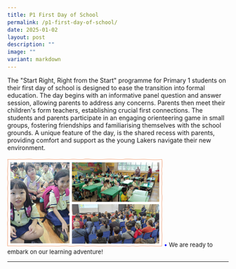 ```yaml
---
title: P1 First Day of School
permalink: /p1-first-day-of-school/
date: 2025-01-02
layout: post
description: ""
image: ""
variant: markdown
---
```

The "Start Right, Right from the Start" programme for Primary 1 students on their first day of school is designed to ease the transition into formal education. The day begins with an informative panel question and answer session, allowing parents to address any concerns. Parents then meet their children's form teachers, establishing crucial first connections. The students and parents participate in an engaging orienteering game in small groups, fostering friendships and familiarising themselves with the school grounds. A unique feature of the day, is the shared recess with parents, providing comfort and support as the young Lakers navigate their new environment.<br><br>
<img src="/images/Happenings/P1DAY1/P1DAY1_2.png" style="width: 70%; height: 70%;">
<span style="font-size:10pt;">
<span style="color:blue;">•</span> We are ready to embark on our learning adventure!</span>
<hr><br>